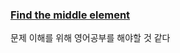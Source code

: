### [Find the middle element](https://www.codewars.com/kata/545a4c5a61aa4c6916000755/train/javascript)

문제 이해를 위해 영어공부를 해야할 것 같다
